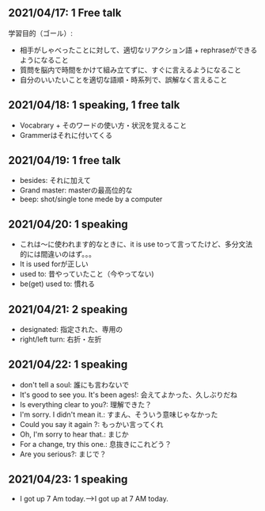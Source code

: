 ## 2021/04/17: 1 Free talk
学習目的（ゴール）:
* 相手がしゃべったことに対して、適切なリアクション語 + rephraseができるようになること
* 質問を脳内で時間をかけて組み立てずに、すぐに言えるようになること
* 自分のいいたいことを適切な語順・時系列で、誤解なく言えること

## 2021/04/18: 1 speaking, 1 free talk
* Vocabrary + そのワードの使い方・状況を覚えること
* Grammerはそれに付いてくる

## 2021/04/19: 1 free talk
* besides: それに加えて
* Grand master: masterの最高位的な
* beep: shot/single tone mede by a computer

## 2021/04/20: 1 speaking
* これは～に使われます的なときに、it is use toって言ってたけど、多分文法的には間違いのはず。。。
* It is used forが正しい
* used to: 昔やっていたこと（今やってない)
* be(get) used to: 慣れる

## 2021/04/21: 2 speaking
* designated: 指定された、専用の
* right/left turn: 右折・左折

## 2021/04/22: 1 speaking
* don't tell a soul: 誰にも言わないで 
* It's good to see you. It's been ages!: 会えてよかった、久しぶりだね
* Is everything clear to you?: 理解できた？
* I'm sorry. I didn't mean it.: すまん、そういう意味じゃなかった
* Could you say it again ?: もっかい言ってくれ
* Oh, I'm sorry to hear that.: まじか
* For a change, try this one.: 息抜きにこれどう？
* Are you serious?: まじで？

## 2021/04/23: 1 speaking
* I got up 7 Am today.-->I got up at 7 AM today.
